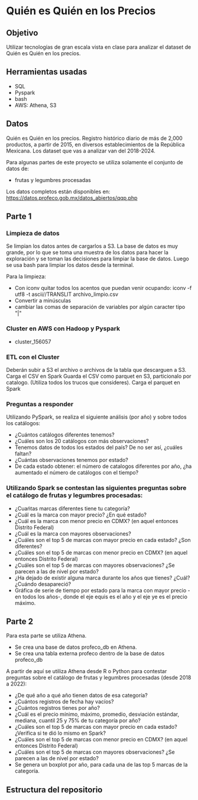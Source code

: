 # Quién es Quién en los Precios
## Objetivo
Utilizar tecnologías de gran escala vista en clase para analizar el dataset de Quién es Quién en los precios. 

## Herramientas usadas
- SQL
- Pyspark
- bash
- AWS: Athena, S3

## Datos
Quién es Quién en los precios. Registro histórico diario de más de 2,000 productos, a partir de 2015, en diversos establecimientos de la República Mexicana. Los dataset que vas a analizar van del 2018-2024.

Para algunas partes de este proyecto se utiliza solamente el conjunto de datos de:
- frutas y legumbres procesadas

Los datos completos están disponibles en: https://datos.profeco.gob.mx/datos_abiertos/qqp.php

## Parte 1
### Limpieza de datos
Se limpian los datos antes de cargarlos a S3. La base de datos es muy grande, por lo que se toma una muestra de los datos para hacer la exploración y se toman las decisiones para limpiar la base de datos. Luego se usa bash para limpiar los datos desde la terminal.

Para la limpieza:
- Con iconv quitar todos los acentos que puedan venir ocupando: iconv -f utf8 -t ascii//TRANSLIT archivo_limpio.csv
- Convertir a minúsculas
- cambiar las comas de separación de variables por algún caracter tipo "|" 

### Cluster en AWS con Hadoop y Pyspark
- cluster_156057

### ETL con el Cluster
Deberán subir a S3 el archivo o archivos de la tabla que descarguen a S3.
Carga el CSV en Spark
Guarda el CSV como parquet en S3, particionalo por catalogo. (Utiliza todos los trucos que consideres).
Carga el parquet en Spark

### Preguntas a responder
Utilizando PySpark, se realiza el siguiente análisis (por año) y sobre todos los catálogos:
- ¿Cuántos catálogos diferentes tenemos?
- ¿Cuáles son los 20 catálogos con más observaciones?
- Tenemos datos de todos los estados del país? De no ser así, ¿cuáles faltan?
- ¿Cuántas observaciones tenemos por estado?
- De cada estado obtener: el número de catalogos diferentes por año, ¿ha aumentado el número de catálogos con el tiempo?

### Utilizando Spark se contestan las siguientes preguntas sobre el catálogo de frutas y legumbres procesadas:
- ¿Cuańtas marcas diferentes tiene tu categoría?
- ¿Cuál es la marca con mayor precio? ¿En qué estado?
- ¿Cuál es la marca con menor precio en CDMX? (en aquel entonces Distrito Federal)
- ¿Cuál es la marca con mayores observaciones?
- ¿Cuáles son el top 5 de marcas con mayor precio en cada estado? ¿Son diferentes?
- ¿Cuáles son el top 5 de marcas con menor precio en CDMX? (en aquel entonces Distrito Federal)
- ¿Cuáles son el top 5 de marcas con mayores observaciones? ¿Se parecen a las de nivel por estado?
- ¿Ha dejado de existir alguna marca durante los años que tienes? ¿Cuál? ¿Cuándo desapareció?
- Gráfica de serie de tiempo por estado para la marca con mayor precio -en todos los años-, donde el eje equis es el año y el eje ye es el precio máximo.


## Parte 2
Para esta parte se utiliza Athena. 
- Se crea una base de datos profeco_db en Athena.
- Se crea una tabla externa profeco dentro de la base de datos profeco_db

A partir de aquí se utiliza Athena desde R o Python para contestar preguntas sobre el catálogo de frutas y legumbres procesadas (desde 2018 a 2022):
- ¿De qué año a qué año tienen datos de esa categoría?
- ¿Cuántos registros de fecha hay vacíos?
- ¿Cuántos registros tienes por año?
- ¿Cuál es el precio mínimo, máximo, promedio, desviación estándar, mediana, cuantil 25 y 75% de tu categoría por año?
- ¿Cuáles son el top 5 de marcas con mayor precio en cada estado? ¿Verifica si te dió lo mismo en Spark?
- ¿Cuáles son el top 5 de marcas con menor precio en CDMX? (en aquel entonces Distrito Federal)
- ¿Cuáles son el top 5 de marcas con mayores observaciones? ¿Se parecen a las de nivel por estado?
- Se genera un boxplot por año, para cada una de las top 5 marcas de la categoría.


## Estructura del repositorio
